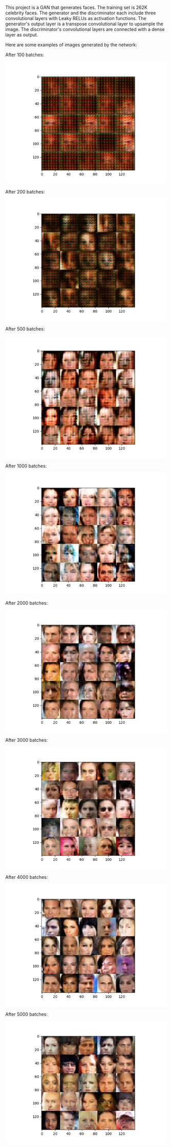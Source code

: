 This project is a GAN that generates faces. The training set is 262K celebrity faces. The generator and the discriminator each include three convolutional layers with Leaky RELUs as activation functions. The generator's output layer is a transpose convolutional layer to upsample the image. The discriminator's convolutional layers are connected with a dense layer as output. 

Here are some examples of images generated by the network:

After 100 batches:

![alt text](./train_celeba_0_100.png "Batch 100")

After 200 batches:

![alt text](./train_celeba_0_200.png "Batch 200")

After 500 batches:

![alt text](./train_celeba_0_500.png "Batch 500")

After 1000 batches:

![alt text](./train_celeba_0_1000.png "Batch 1000")

After 2000 batches:

![alt text](./train_celeba_0_2000.png "Batch 2000")

After 3000 batches:

![alt text](./train_celeba_1_3000.png "Batch 3000")

After 4000 batches:

![alt text](./train_celeba_1_4000.png "Batch 4000")

After 5000 batches:

![alt text](./train_celeba_2_5000.png "Batch 5000")


